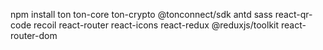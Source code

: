 npm install ton ton-core ton-crypto @tonconnect/sdk antd sass react-qr-code recoil react-router react-icons react-redux @reduxjs/toolkit react-router-dom



